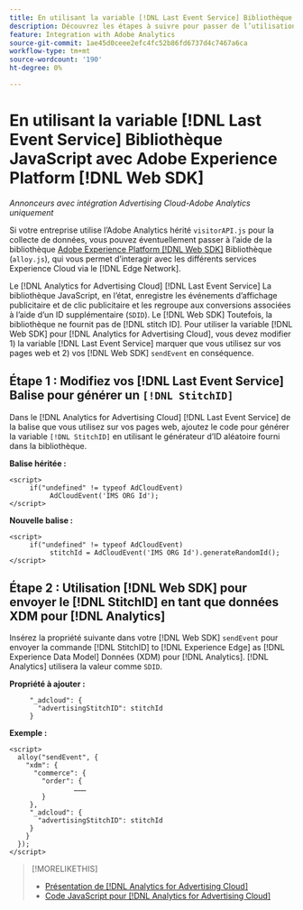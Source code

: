 ```yaml
---
title: En utilisant la variable [!DNL Last Event Service] Bibliothèque JavaScript avec [!DNL Web SDK]
description: Découvrez les étapes à suivre pour passer de l’utilisation de la méthode [!DNL Analytics] [!DNL visitorAPI] library to the [!DNL Experience Platform] [!DNL Web SDK] library for your [!DNL Analytics for Advertising Cloud] implémentation.
feature: Integration with Adobe Analytics
source-git-commit: 1ae45d0ceee2efc4fc52b86fd6737d4c7467a6ca
workflow-type: tm+mt
source-wordcount: '190'
ht-degree: 0%

---
```


# En utilisant la variable [!DNL Last Event Service] Bibliothèque JavaScript avec Adobe Experience Platform [!DNL Web SDK]

*Annonceurs avec intégration Advertising Cloud-Adobe Analytics uniquement*

Si votre entreprise utilise l’Adobe Analytics hérité `visitorAPI.js` pour la collecte de données, vous pouvez éventuellement passer à l’aide de la bibliothèque [Adobe Experience Platform [!DNL Web SDK]](https://experienceleague.adobe.com/docs/experience-platform/edge/home.html) Bibliothèque (`alloy.js`), qui vous permet d’interagir avec les différents services Experience Cloud via le [!DNL Edge Network].

Le [!DNL Analytics for Advertising Cloud] [!DNL Last Event Service] La bibliothèque JavaScript, en l’état, enregistre les événements d’affichage publicitaire et de clic publicitaire et les regroupe aux conversions associées à l’aide d’un ID supplémentaire (`SDID`). Le [!DNL Web SDK] Toutefois, la bibliothèque ne fournit pas de [!DNL stitch ID]. Pour utiliser la variable [!DNL Web SDK] pour [!DNL Analytics for Advertising Cloud], vous devez modifier 1) la variable [!DNL Last Event Service] marquer que vous utilisez sur vos pages web et 2) vos [!DNL Web SDK] `sendEvent` en conséquence.

## Étape 1 : Modifiez vos [!DNL Last Event Service] Balise pour générer un `[!DNL StitchID]`

Dans le [!DNL Analytics for Advertising Cloud] [!DNL Last Event Service] de la balise que vous utilisez sur vos pages web, ajoutez le code pour générer la variable `[!DNL StitchID]` en utilisant le générateur d’ID aléatoire fourni dans la bibliothèque.

**Balise héritée :**

```
<script>
     if("undefined" != typeof AdCloudEvent) 
          AdCloudEvent('IMS ORG Id');
</script>
```

**Nouvelle balise :**

```
<script>
     if("undefined" != typeof AdCloudEvent) 
          stitchId = AdCloudEvent('IMS ORG Id').generateRandomId();
</script>
```

## Étape 2 : Utilisation [!DNL Web SDK] pour envoyer le [!DNL StitchID] en tant que données XDM pour [!DNL Analytics]

Insérez la propriété suivante dans votre [!DNL Web SDK] `sendEvent` pour envoyer la commande [!DNL StitchID] to [!DNL Experience Edge] as [!DNL Experience Data Model] Données (XDM) pour [!DNL Analytics].<!-- The library will send the StitchID to [!DNL Experience Edge] as `[_adcloud.advertisingStitchID](https://github.com/adobe/xdm/blob/master/docs/reference/adobe/experience/adcloud/stitch.schema.md)`. --> [!DNL Analytics] utilisera la valeur comme `SDID`.

**Propriété à ajouter :**

```
     "_adcloud": {
       "advertisingStitchID": stitchId
     }
```

**Exemple :**

```
<script>
  alloy("sendEvent", {
    "xdm": {
      "commerce": {
        "order": {
                ………
        }
     },
     "_adcloud": {
       "advertisingStitchID": stitchId
     }
    }
  });
</script>
```

>[!MORELIKETHIS]
>
>* [Présentation de [!DNL Analytics for Advertising Cloud]](overview.md)
>* [Code JavaScript pour [!DNL Analytics for Advertising Cloud]](/help/integrations/analytics/javascript.md)

